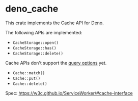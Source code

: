 # deno_cache

This crate implements the Cache API for Deno.

The following APIs are implemented:

- `CacheStorage::open()`
- `CacheStorage::has()`
- `CacheStorage::delete()`

Cache APIs don't support the [query options][queryoptions] yet.

- `Cache::match()`
- `Cache::put()`
- `Cache::delete()`

Spec: https://w3c.github.io/ServiceWorker/#cache-interface

[queryoptions]: https://w3c.github.io/ServiceWorker/#dictdef-cachequeryoptions
